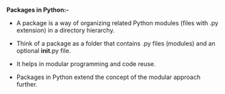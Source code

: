 **Packages in Python:-**

* A package is a way of organizing related Python modules (files with .py extension) in a directory hierarchy.

* Think of a package as a folder that contains .py files (modules) and an optional __init__.py file.

* It helps in modular programming and code reuse.

* Packages in Python extend the concept of the modular approach further.